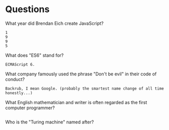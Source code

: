 # Questions

What year did Brendan Eich create JavaScript?

```
1
9
9
5

```

What does "ES6" stand for?

```
ECMAScript 6.
```

What company famously used the phrase "Don't be evil" in their code of conduct?

```
Backrub, I mean Google. (probably the smartest name change of all time honestly...)
```

What English mathematician and writer is often regarded as the first computer programmer?

```

```

Who is the "Turing machine" named after?

```

```
